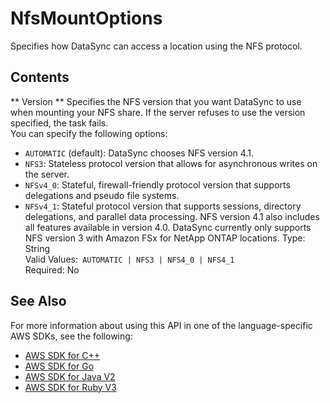 # NfsMountOptions<a name="API_NfsMountOptions"></a>

Specifies how DataSync can access a location using the NFS protocol\.

## Contents<a name="API_NfsMountOptions_Contents"></a>

 ** Version **   <a name="DataSync-Type-NfsMountOptions-Version"></a>
Specifies the NFS version that you want DataSync to use when mounting your NFS share\. If the server refuses to use the version specified, the task fails\.  
You can specify the following options:  
+  `AUTOMATIC` \(default\): DataSync chooses NFS version 4\.1\.
+  `NFS3`: Stateless protocol version that allows for asynchronous writes on the server\.
+  `NFSv4_0`: Stateful, firewall\-friendly protocol version that supports delegations and pseudo file systems\.
+  `NFSv4_1`: Stateful protocol version that supports sessions, directory delegations, and parallel data processing\. NFS version 4\.1 also includes all features available in version 4\.0\.
DataSync currently only supports NFS version 3 with Amazon FSx for NetApp ONTAP locations\.
Type: String  
Valid Values:` AUTOMATIC | NFS3 | NFS4_0 | NFS4_1`   
Required: No

## See Also<a name="API_NfsMountOptions_SeeAlso"></a>

For more information about using this API in one of the language\-specific AWS SDKs, see the following:
+  [AWS SDK for C\+\+](https://docs.aws.amazon.com/goto/SdkForCpp/datasync-2018-11-09/NfsMountOptions) 
+  [AWS SDK for Go](https://docs.aws.amazon.com/goto/SdkForGoV1/datasync-2018-11-09/NfsMountOptions) 
+  [AWS SDK for Java V2](https://docs.aws.amazon.com/goto/SdkForJavaV2/datasync-2018-11-09/NfsMountOptions) 
+  [AWS SDK for Ruby V3](https://docs.aws.amazon.com/goto/SdkForRubyV3/datasync-2018-11-09/NfsMountOptions) 